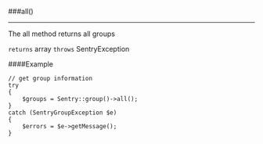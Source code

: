 <a id="all" href="#"></a>
###all()

----------

The all method returns all groups

`returns` array `throws` SentryException

####Example

	// get group information
	try
	{
	    $groups = Sentry::group()->all();
	}
	catch (SentryGroupException $e)
	{
	    $errors = $e->getMessage();
	}
